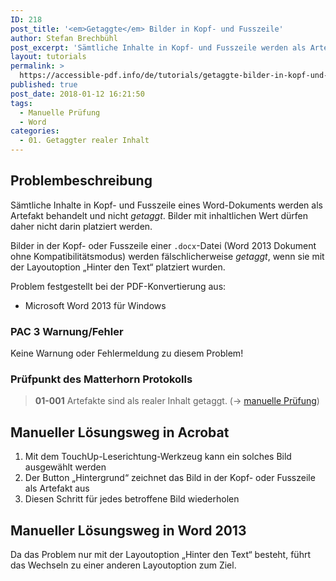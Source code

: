 ```yaml
---
ID: 218
post_title: '<em>Getaggte</em> Bilder in Kopf- und Fusszeile'
author: Stefan Brechbühl
post_excerpt: 'Sämtliche Inhalte in Kopf- und Fusszeile werden als Artefakt behandelt und nicht getaggt. Bilder mit inhaltlichen Wert dürfen daher nicht darin platziert werden. In Word 2013 werden bei einem <em>.docx-Dokument</em> fälschlicherweise Bilder getaggt, wenn sie mit der Layoutoption <em>„Hinter den Text“</em> platziert wurden.'
layout: tutorials
permalink: >
  https://accessible-pdf.info/de/tutorials/getaggte-bilder-in-kopf-und-fusszeile/
published: true
post_date: 2018-01-12 16:21:50
tags:
  - Manuelle Prüfung
  - Word
categories:
  - 01. Getaggter realer Inhalt
---
```

## Problembeschreibung

Sämtliche Inhalte in Kopf- und Fusszeile eines Word-Dokuments werden als Artefakt behandelt und nicht *getaggt*. Bilder mit inhaltlichen Wert dürfen daher nicht darin platziert werden.

Bilder in der Kopf- oder Fusszeile einer `.docx`-Datei (Word 2013 Dokument ohne Kompatibilitätsmodus) werden fälschlicherweise *getaggt*, wenn sie mit der Layoutoption „Hinter den Text“ platziert wurden.

Problem festgestellt bei der PDF-Konvertierung aus:

*   Microsoft Word 2013 für Windows

### PAC 3 Warnung/Fehler

Keine Warnung oder Fehlermeldung zu diesem Problem!

### Prüfpunkt des Matterhorn Protokolls

> **01-001** Artefakte sind als realer Inhalt getaggt. (→ [manuelle Prüfung][1])

## Manueller Lösungsweg in Acrobat

1.  Mit dem TouchUp-Leserichtung-Werkzeug kann ein solches Bild ausgewählt werden
2.  Der Button „Hintergrund“ zeichnet das Bild in der Kopf- oder Fusszeile als Artefakt aus
3.  Diesen Schritt für jedes betroffene Bild wiederholen

## Manueller Lösungsweg in Word 2013

Da das Problem nur mit der Layoutoption „Hinter den Text“ besteht, führt das Wechseln zu einer anderen Layoutoption zum Ziel.

 [1]: https://accessible-pdf.info/de/glossar/#manuelle-pruefung